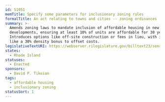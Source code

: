 ```yaml
---
id: S1051
memTitle: Specify some parameters for inclusionary zoning rules
formalTitle: An act relating to towns and cities -- zoning ordinances
summary: >-
  Amends zoning laws to mandate inclusion of affordable housing in new
  developments, ensuring at least 10% of units are affordable for 30 years.
  Introduces options like off-site construction or fees in lieu, with incentives
  like a 30% density bonus to offset costs.
legislativeTextURI: https://webserver.rilegislature.gov/billtext23/senatetext23/s1051.htm
states:
  - Rhode Island
statuses:
  - Enacted
sponsors:
  - David P. Tikoian
tags:
  - affordable housing
  - inclusionary zoning
statusSort: 1
---
```

